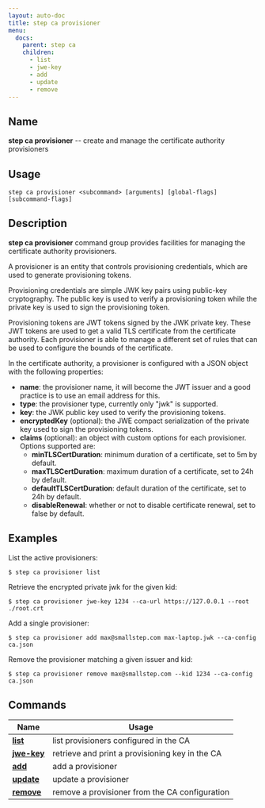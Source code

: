 ```yaml
---
layout: auto-doc
title: step ca provisioner
menu:
  docs:
    parent: step ca
    children:
      - list
      - jwe-key
      - add
      - update
      - remove
---
```


## Name
**step ca provisioner** -- create and manage the certificate authority provisioners

## Usage

```raw
step ca provisioner <subcommand> [arguments] [global-flags] [subcommand-flags]
```

## Description

**step ca provisioner** command group provides facilities for managing the
certificate authority provisioners.

A provisioner is an entity that controls provisioning credentials, which are
used to generate provisioning tokens.

Provisioning credentials are simple JWK key pairs using public-key cryptography.
The public key is used to verify a provisioning token while the private key is
used to sign the provisioning token.

Provisioning tokens are JWT tokens signed by the JWK private key. These JWT
tokens are used to get a valid TLS certificate from the certificate authority.
Each provisioner is able to manage a different set of rules that can be used to
configure the bounds of the certificate.

In the certificate authority, a provisioner is configured with a JSON object
with the following properties:

* **name**: the provisioner name, it will become the JWT issuer and a good
  practice is to use an email address for this.
* **type**: the provisioner type, currently only "jwk" is supported.
* **key**: the JWK public key used to verify the provisioning tokens.
* **encryptedKey** (optional): the JWE compact serialization of the private key
  used to sign the provisioning tokens.
* **claims** (optional): an object with custom options for each provisioner.
  Options supported are:
  * **minTLSCertDuration**: minimum duration of a certificate, set to 5m by
    default.
  * **maxTLSCertDuration**: maximum duration of a certificate, set to 24h by
    default.
  * **defaultTLSCertDuration**: default duration of the certificate, set to 24h
    by default.
  * **disableRenewal**: whether or not to disable certificate renewal, set to false
    by default.

## Examples

List the active provisioners:
```shell
$ step ca provisioner list
```

Retrieve the encrypted private jwk for the given kid:
```shell
$ step ca provisioner jwe-key 1234 --ca-url https://127.0.0.1 --root ./root.crt
```

Add a single provisioner:
```shell
$ step ca provisioner add max@smallstep.com max-laptop.jwk --ca-config ca.json
```

Remove the provisioner matching a given issuer and kid:
```shell
$ step ca provisioner remove max@smallstep.com --kid 1234 --ca-config ca.json
```

## Commands


| Name | Usage |
|---|---|
| **[list](list/)** | list provisioners configured in the CA |
| **[jwe-key](jwe-key/)** | retrieve and print a provisioning key in the CA |
| **[add](add/)** | add a provisioner |
| **[update](update/)** | update a provisioner |
| **[remove](remove/)** | remove a provisioner from the CA configuration |

